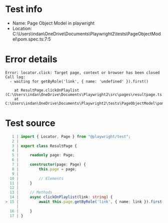 # Test info

- Name: Page Object Model in playwright
- Location: C:\Users\indan\OneDrive\Documents\Playwright2\tests\PageObjectModel\pom.spec.ts:7:5

# Error details

```
Error: locator.click: Target page, context or browser has been closed
Call log:
  - waiting for getByRole('link', { name: 'undefined' }).first()

    at ResultPage.clickOnPlaylist (C:\Users\indan\OneDrive\Documents\Playwright2\src\pages\resultpage.ts:15:67)
    at C:\Users\indan\OneDrive\Documents\Playwright2\tests\PageObjectModel\pom.spec.ts:15:11
```

# Test source

```ts
   1 | import { Locator, Page } from "@playwright/test";
   2 |
   3 | export class ResultPage {
   4 |
   5 |     readonly page: Page;
   6 |
   7 |     constructor(page: Page) {
   8 |         this.page = page;
   9 |
  10 |         // Elements
  11 |     }
  12 |
  13 |     // Methods
  14 |     async clickOnPlaylist(link: string) {
> 15 |         await this.page.getByRole('link', { name: link }).first().click();
     |                                                                   ^ Error: locator.click: Target page, context or browser has been closed
  16 |     }
  17 | }
```